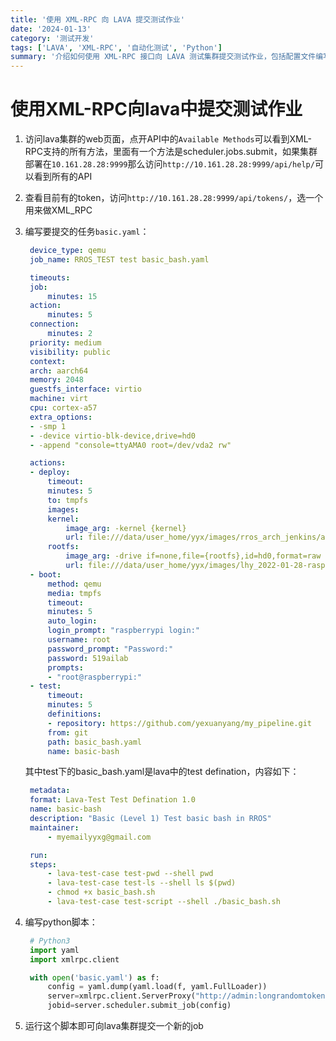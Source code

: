 ```yaml
---
title: '使用 XML-RPC 向 LAVA 提交测试作业'
date: '2024-01-13'
category: '测试开发'
tags: ['LAVA', 'XML-RPC', '自动化测试', 'Python']
summary: '介绍如何使用 XML-RPC 接口向 LAVA 测试集群提交测试作业，包括配置文件编写和 Python 脚本实现。'
---
```


# 使用XML-RPC向lava中提交测试作业

1. 访问lava集群的web页面，点开API中的`Available Methods`可以看到XML-RPC支持的所有方法，里面有一个方法是scheduler.jobs.submit，如果集群部署在`10.161.28.28:9999`那么访问`http://10.161.28.28:9999/api/help/`可以看到所有的API
2. 查看目前有的token，访问`http://10.161.28.28:9999/api/tokens/`，选一个用来做XML_RPC
3. 编写要提交的任务`basic.yaml`：

   ```yaml
    device_type: qemu
    job_name: RROS_TEST test basic_bash.yaml

    timeouts:
    job:
        minutes: 15
    action:
        minutes: 5
    connection:
        minutes: 2
    priority: medium
    visibility: public
    context:
    arch: aarch64
    memory: 2048
    guestfs_interface: virtio
    machine: virt
    cpu: cortex-a57
    extra_options:
    - -smp 1
    - -device virtio-blk-device,drive=hd0
    - -append "console=ttyAMA0 root=/dev/vda2 rw"

    actions: 
    - deploy:
        timeout: 
        minutes: 5
        to: tmpfs
        images:
        kernel:
            image_arg: -kernel {kernel}
            url: file:///data/user_home/yyx/images/rros_arch_jenkins/arm64/boot/Image
        rootfs:
            image_arg: -drive if=none,file={rootfs},id=hd0,format=raw
            url: file:///data/user_home/yyx/images/lhy_2022-01-28-raspios-bullseye-arm64_poll.img
    - boot:
        method: qemu
        media: tmpfs
        timeout:
        minutes: 5
        auto_login:
        login_prompt: "raspberrypi login:"
        username: root
        password_prompt: "Password:"
        password: 519ailab
        prompts:
        - "root@raspberrypi:"
    - test:
        timeout:
        minutes: 5
        definitions:
        - repository: https://github.com/yexuanyang/my_pipeline.git
        from: git
        path: basic_bash.yaml
        name: basic-bash
   ```

   其中test下的basic_bash.yaml是lava中的test defination，内容如下：

   ```yaml
    metadata:
    format: Lava-Test Test Defination 1.0
    name: basic-bash
    description: "Basic (Level 1) Test basic bash in RROS"
    maintainer:
        - myemailyyxg@gmail.com

    run:
    steps:
        - lava-test-case test-pwd --shell pwd
        - lava-test-case test-ls --shell ls $(pwd)
        - chmod +x basic_bash.sh
        - lava-test-case test-script --shell ./basic_bash.sh
   ```

4. 编写python脚本：

   ```python
    # Python3
    import yaml
    import xmlrpc.client

    with open('basic.yaml') as f:
        config = yaml.dump(yaml.load(f, yaml.FullLoader))
        server=xmlrpc.client.ServerProxy("http://admin:longrandomtokenadmin@10.161.28.28:9999/RPC2/")
        jobid=server.scheduler.submit_job(config)
   ```

5. 运行这个脚本即可向lava集群提交一个新的job

